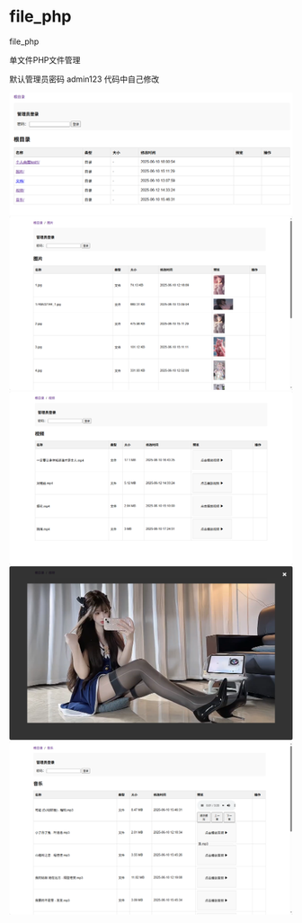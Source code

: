 # file_php

file_php

单文件PHP文件管理

默认管理员密码 admin123 代码中自己修改


<img src="https://raw.githubusercontent.com/mickeywaley/file_php/refs/heads/main/1.png" alt="Mobile wallpaper"   />

<img src="https://raw.githubusercontent.com/mickeywaley/file_php/refs/heads/main/2.png" alt="Mobile wallpaper"   />

<img src="https://raw.githubusercontent.com/mickeywaley/file_php/refs/heads/main/3.png" alt="Mobile wallpaper"   />

<img src="https://raw.githubusercontent.com/mickeywaley/file_php/refs/heads/main/4.png" alt="Mobile wallpaper"   />

<img src="https://raw.githubusercontent.com/mickeywaley/file_php/refs/heads/main/5.png" alt="Mobile wallpaper"   />
